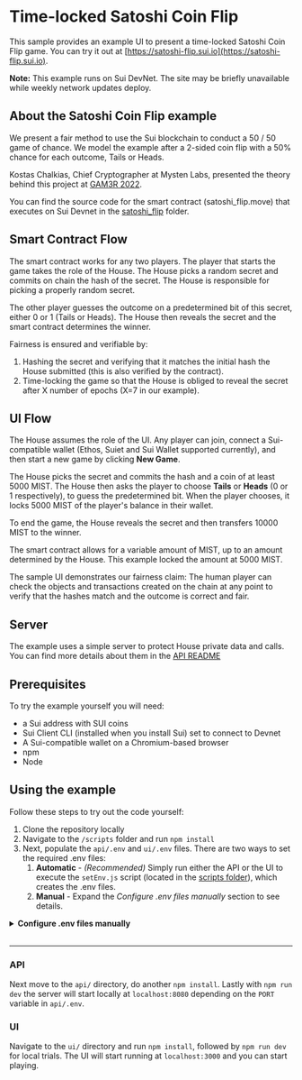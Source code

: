 # Time-locked Satoshi Coin Flip

This sample provides an example UI to present a time-locked Satoshi Coin Flip game. You can try it out at [https://satoshi-flip.sui.io](https://satoshi-flip.sui.io).

**Note:** This example runs on Sui DevNet. The site may be briefly unavailable while weekly network updates deploy.

## About the Satoshi Coin Flip example

We present a fair method to use the Sui blockchain to conduct a 50 / 50 game of chance. We model the example after a 2-sided coin flip with a 50% chance for each outcome, Tails or Heads.

Kostas Chalkias, Chief Cryptographer at Mysten Labs, presented the theory behind this project at [GAM3R 2022](https://gam3r.org/).

You can find the source code for the smart contract (satoshi_flip.move) that executes on Sui Devnet in the [satoshi_flip](satoshi_flip/sources/satoshi_flip.move) folder.

## Smart Contract Flow

The smart contract works for any two players. The player that starts the game takes the role of the House. The House picks a random secret and commits on chain the hash of the secret. The House is responsible for picking a properly random secret.

The other player guesses the outcome on a predetermined bit of this secret, either 0 or 1 (Tails or Heads). The House then reveals the secret and the smart contract determines the winner.

Fairness is ensured and verifiable by:
 1. Hashing the secret and verifying that it matches the initial hash the House submitted (this is also verified by the contract).
 1. Time-locking the game so that the House is obliged to reveal the secret after X number of epochs (X=7 in our example).

## UI Flow

The House assumes the role of the UI. Any player can join, connect a Sui-compatible wallet (Ethos, Suiet and Sui Wallet supported currently), and then start a new game by clicking **New Game**.

The House picks the secret and commits the hash and a coin of at least 5000 MIST. The House then asks the player to choose **Tails** or **Heads** (0 or 1 respectively), to guess the predetermined bit. When the player chooses, it locks 5000 MIST of the player's balance in their wallet. 

To end the game, the House reveals the secret and then transfers 10000 MIST to the winner.

The smart contract allows for a variable amount of MIST, up to an amount determined by the House. This example locked the amount at 5000 MIST.

The sample UI demonstrates our fairness claim: The human player can check the objects and transactions created on the chain at any point to verify that the hashes match and the outcome is correct and fair.

## Server

The example uses a simple server to protect House private data and calls. You can find more details about them in the [API README](api)

## Prerequisites

To try the example yourself you will need:
 - a Sui address with SUI coins
 - Sui Client CLI (installed when you install Sui) set to connect to Devnet
 - A Sui-compatible wallet on a Chromium-based browser
 - npm
 - Node

## Using the example

Follow these steps to try out the code yourself:
 1. Clone the repository locally
 1. Navigate to the `/scripts` folder and run `npm install`
 1. Next, populate the `api/.env` and `ui/.env` files. There are two ways to set the required .env files:
    1. **Automatic** - *(Recommended)* Simply run either the API or the UI to execute the `setEnv.js` script (located in the [scripts folder](scripts/dev)), which creates the .env files.
    1. **Manual** - Expand the *Configure .env files manually* section to see details.

<details>
<summary> <b>Configure .env files manually</b> </summary>
Navigate to the `/api` folder and edit (or create) the `api/.env` file. Set values for the following settings as appropriate for your environment:

```
PORT=8080
TRUSTED_ORIGINS=["http://localhost:3000"]
BANKER_ADDRESS=<Your Sui address. If you leave this empty, the setEnv.js script executes when you run the API or start the UI>
PACKAGE_ADDRESS=<the address of the satoshi_flip package on the Sui network you use or leave empty, the setEnv.js script runs on api and ui launch>
PRIVATE_KEY=<the private key coresponding to the active address in a [byte array] or leave empty since the setEnv.js script runs on api and ui launch>
```

If you did not provide values for `BANKER_ADDRESS` or `PACKAGE_ADDRESS`, navigate to `/scripts` folder and run `npm run dev` to add the values automatically. The script sets the first `ED25519` address you own as the active-address, and publishes the contract on the active network (which must be Devnet for this example). It also sets the `PRIVATE_KEY`.

### Smart contract (custom set up)

You can deploy the smart contract yourself. If you skipped using the setEnv.js script, navigate the the /satoshi_flip/sources folder that contains the satoshi_flip.move smart contract, and then run the following command:
```sh
sui publish --gas-budget 5000
``` 

Get the package ID returned, and include it in the `api/.env` and `ui/.env` files. Check the templates for the appropriate variable naming.

</details><br/>

---
### API
Next move to the `api/` directory, do another `npm install`.
Lastly with `npm run dev` the server will start locally at `localhost:8080` depending on the `PORT` variable in `api/.env`.

### UI
Navigate to the `ui/` directory and run `npm install`, followed by `npm run dev` for local trials. The UI will start running at `localhost:3000` and you can start playing.
